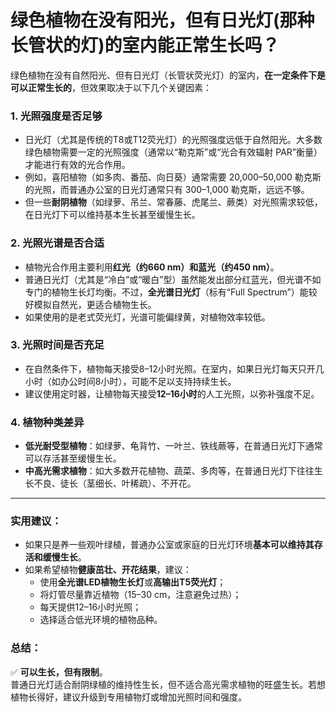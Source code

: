 # 绿色植物在没有阳光，但有日光灯(那种长管状的灯)的室内能正常生长吗？

绿色植物在没有自然阳光、但有日光灯（长管状荧光灯）的室内，**在一定条件下是可以正常生长的**，但效果取决于以下几个关键因素：

### 1. **光照强度是否足够**
- 日光灯（尤其是传统的T8或T12荧光灯）的光照强度远低于自然阳光。大多数绿色植物需要一定的光照强度（通常以“勒克斯”或“光合有效辐射 PAR”衡量）才能进行有效的光合作用。
- 例如，喜阳植物（如多肉、番茄、向日葵）通常需要 20,000–50,000 勒克斯的光照，而普通办公室的日光灯通常只有 300–1,000 勒克斯，远远不够。
- 但一些**耐阴植物**（如绿萝、吊兰、常春藤、虎尾兰、蕨类）对光照需求较低，在日光灯下可以维持基本生长甚至缓慢生长。

### 2. **光照光谱是否合适**
- 植物光合作用主要利用**红光（约660 nm）和蓝光（约450 nm）**。
- 普通日光灯（尤其是“冷白”或“暖白”型）虽然能发出部分红蓝光，但光谱不如专门的植物生长灯均衡。不过，**全光谱日光灯**（标有“Full Spectrum”）能较好模拟自然光，更适合植物生长。
- 如果使用的是老式荧光灯，光谱可能偏绿黄，对植物效率较低。

### 3. **光照时间是否充足**
- 在自然条件下，植物每天接受8–12小时光照。在室内，如果日光灯每天只开几小时（如办公时间8小时），可能不足以支持持续生长。
- 建议使用定时器，让植物每天接受**12–16小时**的人工光照，以弥补强度不足。

### 4. **植物种类差异**
- **低光耐受型植物**：如绿萝、龟背竹、一叶兰、铁线蕨等，在普通日光灯下通常可以存活甚至缓慢生长。
- **中高光需求植物**：如大多数开花植物、蔬菜、多肉等，在普通日光灯下往往生长不良、徒长（茎细长、叶稀疏）、不开花。

---

### 实用建议：
- 如果只是养一些观叶绿植，普通办公室或家庭的日光灯环境**基本可以维持其存活和缓慢生长**。
- 如果希望植物**健康茁壮、开花结果**，建议：
  - 使用**全光谱LED植物生长灯**或**高输出T5荧光灯**；
  - 将灯管尽量靠近植物（15–30 cm，注意避免过热）；
  - 每天提供12–16小时光照；
  - 选择适合低光环境的植物品种。

### 总结：
✅ **可以生长，但有限制**。  
普通日光灯适合耐阴绿植的维持性生长，但不适合高光需求植物的旺盛生长。若想植物长得好，建议升级到专用植物灯或增加光照时间和强度。
